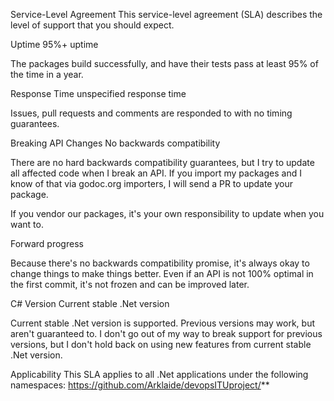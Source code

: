 Service-Level Agreement
This service-level agreement (SLA) describes the level of support that you should expect.

Uptime
95%+ uptime

The packages build successfully, and have their tests pass at least 95% of the time in a year.

Response Time
unspecified response time

Issues, pull requests and comments are responded to with no timing guarantees.

Breaking API Changes
No backwards compatibility

There are no hard backwards compatibility guarantees, but I try to update all affected code when I break an API. If you import my packages and I know of that via godoc.org importers, I will send a PR to update your package.

If you vendor our packages, it's your own responsibility to update when you want to.

Forward progress

Because there's no backwards compatibility promise, it's always okay to change things to make things better. Even if an API is not 100% optimal in the first commit, it's not frozen and can be improved later.

C# Version
Current stable .Net version

Current stable .Net version is supported. Previous versions may work, but aren't guaranteed to. I don't go out of my way to break support for previous versions, but I don't hold back on using new features from current stable .Net version.

Applicability
This SLA applies to all .Net applications under the following namespaces:
https://github.com/Arklaide/devopsITUproject/**

